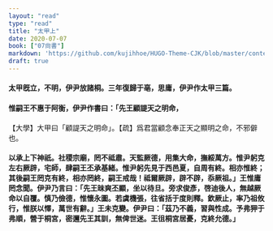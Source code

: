 ```yaml
---
layout: "read"
type: "read"
title: "太甲上"
date: 2020-07-07
book: ["07尙書"]
markdown: 'https://github.com/kujihhoe/HUGO-Theme-CJK/blob/master/content/read/07-尙書/014-太甲上.md'
draft: true
---
```


#### 太甲旣立，不明，伊尹放諸桐。三年復歸于亳，思庸，伊尹作<v>太甲</v>三篇。

#### 惟嗣王不惠于阿衡，伊尹作書曰：「先王顧諟天之明命，

【大學】<v>大甲</v>曰「顧諟天之明命」。【疏】爲君當顧念奉正天之顯明之命，不邪僻也。

#### 以承上下神祇。社稷宗廟，罔不祗肅。天監厥德，用集大命，撫綏萬方。惟尹躬克左右厥辟，宅師，肆嗣王丕承基緒。惟尹躬先見于西邑夏，自周有終。相亦惟終；其後嗣王罔克有終，相亦罔終，嗣王戒哉！祗爾厥辟，辟不辟，忝厥祖。」王惟庸罔念聞。伊尹乃言曰：「先王昧爽丕顯，坐以待旦。旁求俊彥，啓迪後人，無越厥命以自覆。慎乃儉德，惟懷永圖。若虞機張，往省括于度則釋。欽厥止，率乃祖攸行，惟朕以懌，萬世有辭。」王未克變。伊尹曰：「茲乃不義，習與性成。予弗狎于弗順，營于桐宮，密邇先王其訓，無俾世迷。王徂桐宮居憂，克終允德。」
